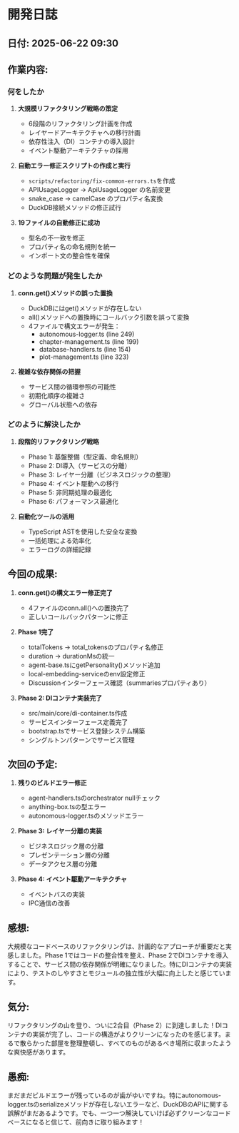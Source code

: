 # 開発日誌

## 日付: 2025-06-22 09:30

## 作業内容:

### 何をしたか
1. **大規模リファクタリング戦略の策定**
   - 6段階のリファクタリング計画を作成
   - レイヤードアーキテクチャへの移行計画
   - 依存性注入（DI）コンテナの導入設計
   - イベント駆動アーキテクチャの採用

2. **自動エラー修正スクリプトの作成と実行**
   - `scripts/refactoring/fix-common-errors.ts`を作成
   - APIUsageLogger → ApiUsageLogger の名前変更
   - snake_case → camelCase のプロパティ名変換
   - DuckDB接続メソッドの修正試行

3. **19ファイルの自動修正に成功**
   - 型名の不一致を修正
   - プロパティ名の命名規則を統一
   - インポート文の整合性を確保

### どのような問題が発生したか
1. **conn.get()メソッドの誤った置換**
   - DuckDBにはget()メソッドが存在しない
   - all()メソッドへの置換時にコールバック引数を誤って変換
   - 4ファイルで構文エラーが発生：
     - autonomous-logger.ts (line 249)
     - chapter-management.ts (line 199)
     - database-handlers.ts (line 154)
     - plot-management.ts (line 323)

2. **複雑な依存関係の把握**
   - サービス間の循環参照の可能性
   - 初期化順序の複雑さ
   - グローバル状態への依存

### どのように解決したか
1. **段階的リファクタリング戦略**
   - Phase 1: 基盤整備（型定義、命名規則）
   - Phase 2: DI導入（サービスの分離）
   - Phase 3: レイヤー分離（ビジネスロジックの整理）
   - Phase 4: イベント駆動への移行
   - Phase 5: 非同期処理の最適化
   - Phase 6: パフォーマンス最適化

2. **自動化ツールの活用**
   - TypeScript ASTを使用した安全な変換
   - 一括処理による効率化
   - エラーログの詳細記録

## 今回の成果:
1. **conn.get()の構文エラー修正完了**
   - 4ファイルのconn.all()への置換完了
   - 正しいコールバックパターンに修正

2. **Phase 1完了**
   - totalTokens → total_tokensのプロパティ名修正
   - duration → durationMsの統一
   - agent-base.tsにgetPersonality()メソッド追加
   - local-embedding-serviceのenv設定修正
   - Discussionインターフェース確認（summariesプロパティあり）

3. **Phase 2: DIコンテナ実装完了**
   - src/main/core/di-container.ts作成
   - サービスインターフェース定義完了
   - bootstrap.tsでサービス登録システム構築
   - シングルトンパターンでサービス管理

## 次回の予定:
1. **残りのビルドエラー修正**
   - agent-handlers.tsのorchestrator nullチェック
   - anything-box.tsの型エラー
   - autonomous-logger.tsのメソッドエラー

2. **Phase 3: レイヤー分離の実装**
   - ビジネスロジック層の分離
   - プレゼンテーション層の分離
   - データアクセス層の分離

3. **Phase 4: イベント駆動アーキテクチャ**
   - イベントバスの実装
   - IPC通信の改善

## 感想: 
大規模なコードベースのリファクタリングは、計画的なアプローチが重要だと実感しました。Phase 1ではコードの整合性を整え、Phase 2でDIコンテナを導入することで、サービス間の依存関係が明確になりました。特にDIコンテナの実装により、テストのしやすさとモジュールの独立性が大幅に向上したと感じています。

## 気分: 
リファクタリングの山を登り、ついに2合目（Phase 2）に到達しました！DIコンテナの実装が完了し、コードの構造がよりクリーンになったのを感じます。まるで散らかった部屋を整理整頓し、すべてのものがあるべき場所に収まったような爽快感があります。

## 愚痴: 
まだまだビルドエラーが残っているのが歯がゆいですね。特にautonomous-logger.tsのserializeメソッドが存在しないエラーなど、DuckDBのAPIに関する誤解がまだあるようです。でも、一つ一つ解決していけば必ずクリーンなコードベースになると信じて、前向きに取り組みます！